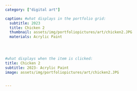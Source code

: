 ```yaml
---
category: ["digital art"]

caption: #what displays in the portfolio grid:
  subtitle: 2023
  title: Chicken 2
  thumbnail: assets/img/portfoliopictures/art/chicken2.JPG
  materials: Acrylic Paint




#what displays when the item is clicked:
title: Chicken 2
subtitle: 2023- Acrylic Paint
image: assets/img/portfoliopictures/art/chicken2.JPG


---
```


<div class="row padded">
 <div class="col-md-12 col-sm-12 ">
     <img class="img-fluid d-block mx-auto" src="assets/img/portfoliopictures/art/chicken2.JPG" alt=""/>
  </div>
</div>
